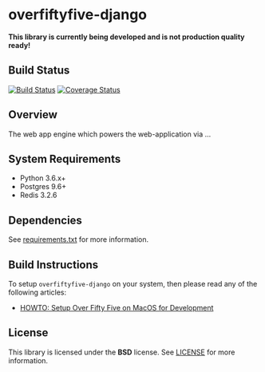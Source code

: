 # overfiftyfive-django
**This library is currently being developed and is not production quality ready!**

## Build Status
[![Build Status](https://travis-ci.org/over55/overfiftyfive-django.svg?branch=master)](https://travis-ci.org/over55/overfiftyfive-django)
[![Coverage Status](https://coveralls.io/repos/github/over55/overfiftyfive-django/badge.svg?branch=master)](https://coveralls.io/github/over55/overfiftyfive-django?branch=master)

## Overview
The web app engine which powers the web-application via ...

## System Requirements
* Python 3.6.x+
* Postgres 9.6+
* Redis 3.2.6

## Dependencies
See [requirements.txt](https://github.com/over55/overfiftyfive-django/blob/master/DEVELOPER_NOTES.md) for more information.

## Build Instructions
To setup ``overfiftyfive-django`` on your system, then please read any of the following articles:

* [HOWTO: Setup Over Fifty Five on MacOS for Development](https://github.com/over55/overfiftyfive-django/wiki/Setup-Project-on-MacOS)

## License
This library is licensed under the **BSD** license. See [LICENSE](LICENSE) for more information.
